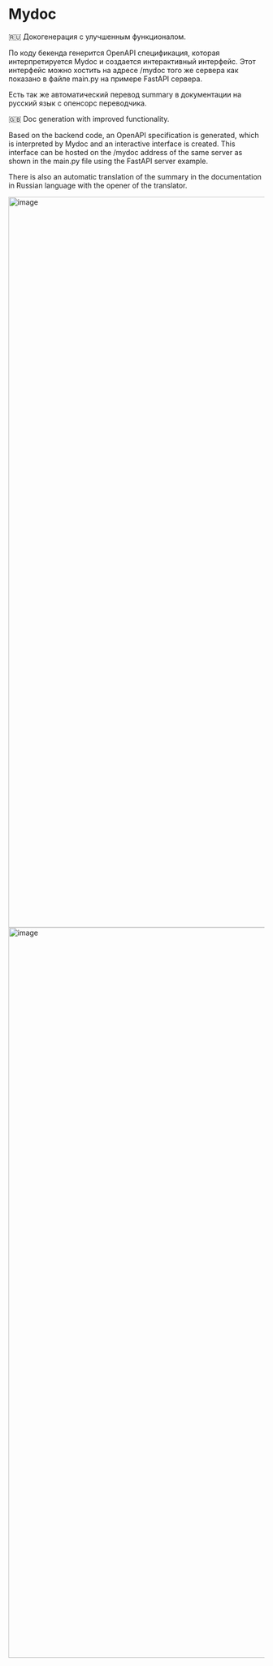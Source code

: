 # Mydoc

🇷🇺 Докогенерация с улучшенным функционалом.

По коду бекенда генерится OpenAPI спецификация, которая интерпретируется Mydoc и создается интерактивный интерфейс. Этот интерфейс можно хостить на адресе /mydoc того же сервера как показано в файле main.py на примере FastAPI сервера.

Есть так же автоматический перевод summary в документации на русский язык с опенсорс переводчика. 


🇬🇧 Doc generation with improved functionality.

Based on the backend code, an OpenAPI specification is generated, which is interpreted by Mydoc and an interactive interface is created. This interface can be hosted on the /mydoc address of the same server as shown in the main.py file using the FastAPI server example.

There is also an automatic translation of the summary in the documentation in Russian language with the opener of the translator.


<img width="1439" alt="image" src="https://github.com/al1ych/mydoc/assets/19241702/41271d13-4159-4162-85f5-4724e258f02d">

<img width="1439" alt="image" src="https://github.com/al1ych/mydoc/assets/19241702/8c77f413-6046-4604-82c3-9ee6d58bf669">

